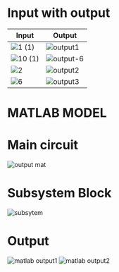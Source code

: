 
# Input with output

| Input  | Output  |
|-|-|
|![1 (1)](https://user-images.githubusercontent.com/87614111/160229375-46506725-4928-47a6-8ab4-4c77c93661bd.jpg)|![output1](https://user-images.githubusercontent.com/87614111/160242438-bcfe6669-8860-4c89-945e-9db9e93c9f13.JPG)|
|![10 (1)](https://user-images.githubusercontent.com/87614111/160229511-06314d65-06b7-4e05-8394-25c62fe41f4d.jpg)|![output-6](https://user-images.githubusercontent.com/87614111/160229538-b3d0e1ff-253d-4da5-9997-c8e5b61cd525.JPG)|
|![2](https://user-images.githubusercontent.com/87614111/160242559-e23ca455-dc33-4a06-9367-33d669fe6336.jpg)|![output2](https://user-images.githubusercontent.com/87614111/160242588-a5c4cfc3-28ed-4125-ada1-fb2d009434e3.JPG)|
|![6](https://user-images.githubusercontent.com/87614111/160242887-4e1271cf-fe0b-4b4f-a30e-ba9f50ed6afc.jpg)|![output3](https://user-images.githubusercontent.com/87614111/160242821-40710901-3112-4afc-9691-221327b4ee3f.JPG)
# MATLAB MODEL
# Main circuit
![output mat](https://user-images.githubusercontent.com/87614111/160246435-352182c6-00b1-42e4-b130-3131fd5bf09d.JPG)
# Subsystem Block
![subsytem](https://user-images.githubusercontent.com/87614111/160246449-fe49262a-2e32-462e-9704-43d44b7ef684.JPG)
# Output


![matlab output1](https://user-images.githubusercontent.com/87614111/161811624-fa48d38b-e7c7-4a26-8a3e-be0024ca2477.JPG)
![matlab output2](https://user-images.githubusercontent.com/87614111/161811636-d2726b83-c1b0-4d78-9422-d29ebf6647bf.JPG)
